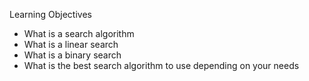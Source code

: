 Learning Objectives
- What is a search algorithm
- What is a linear search
- What is a binary search
- What is the best search algorithm to use depending on your needs